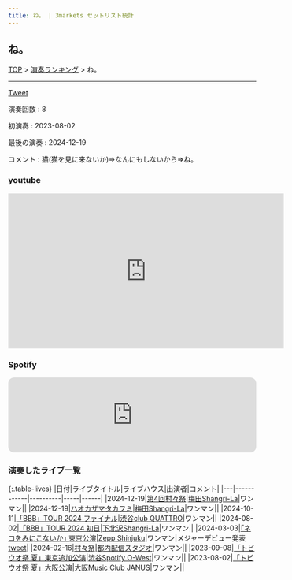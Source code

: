 ```yaml
---
title: ね。 | 3markets セットリスト統計
---
```

## ね。


[TOP](/setlist/) > [演奏ランキング](songs.html) > ね。

___

<a href="https://twitter.com/share?ref_src=twsrc%5Etfw" data-text="3markets[ ]セットリスト > ね。" class="twitter-share-button" data-via="3markets" data-hashtags="3markets" data-related="3markets" data-show-count="false">Tweet</a>

演奏回数
: 8

初演奏
: 2023-08-02

最後の演奏
: 2024-12-19


コメント
: 猫(猫を見に来ないか)=>なんにもしないから=>ね。




### youtube
<iframe width="560" height="315" src="https://www.youtube.com/embed/yjEraI7PAr0" title="YouTube video player" frameborder="0" allow="accelerometer; autoplay; clipboard-write; encrypted-media; gyroscope; picture-in-picture; web-share" allowfullscreen></iframe>





### Spotify
<iframe style="border-radius:12px" src="https://open.spotify.com/embed/track/6xBUnxD7foU3vFtoDO7m38?utm_source=generator" width="100%" height="152" frameBorder="0" allowfullscreen="" allow="autoplay; clipboard-write; encrypted-media; fullscreen; picture-in-picture" loading="lazy"></iframe>





### 演奏したライブ一覧

{:.table-lives}
|日付|ライブタイトル|ライブハウス|出演者|コメント|
|---|------------|----------|-----|------|
|<span class="nowrap">2024-12-19</span>|[第4回村々祭](live160.html)|[梅田Shangri-La](livehouse096.html)|ワンマン||
|<span class="nowrap">2024-12-19</span>|[ハオカザマタカフミ](live161.html)|[梅田Shangri-La](livehouse096.html)|ワンマン||
|<span class="nowrap">2024-10-11</span>|[「BBB」TOUR 2024	ファイナル](live150.html)|[渋谷club QUATTRO](livehouse002.html)|ワンマン||
|<span class="nowrap">2024-08-02</span>|[「BBB」TOUR 2024	初日](live136.html)|[下北沢Shangri-La](livehouse012.html)|ワンマン||
|<span class="nowrap">2024-03-03</span>|[｢ネコをみにこないか｣ 東京公演](live108.html)|[Zepp Shinjuku](livehouse072.html)|ワンマン|メジャーデビュー発表 [tweet](https://twitter.com/3markets/status/1764265814885339622)|
|<span class="nowrap">2024-02-16</span>|[村々祭](live104.html)|[都内配信スタジオ](livehouse070.html)|ワンマン||
|<span class="nowrap">2023-09-08</span>|[「トビウオ祭 夏」東京追加公演](live079.html)|[渋谷Spotify O-West](livehouse009.html)|ワンマン||
|<span class="nowrap">2023-08-02</span>|[「トビウオ祭 夏」大阪公演](live074.html)|[大阪Music Club JANUS](livehouse016.html)|ワンマン||



<script async src="https://platform.twitter.com/widgets.js" charset="utf-8"></script>